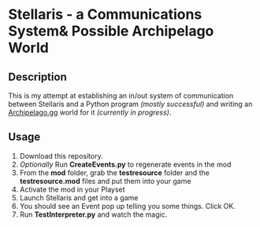 # Stellaris - a Communications System& Possible Archipelago World

## Description
This is my attempt at establishing an in/out system of communication between Stellaris and a Python program *(mostly successful)* and writing an [Archipelago.gg](https://archipelago.gg/) world for it *(currently in progress)*.

## Usage
1. Download this repository. 
2. *Optionally* Run **CreateEvents.py** to regenerate events in the mod
3. From the **mod** folder, grab the **testresource** folder and the **testresource.mod** files and put them into your game
4. Activate the mod in your Playset
5. Launch Stellaris and get into a game
6. You should see an Event pop up telling you some things. Click OK.
7. Run **TestInterpreter.py** and watch the magic.
